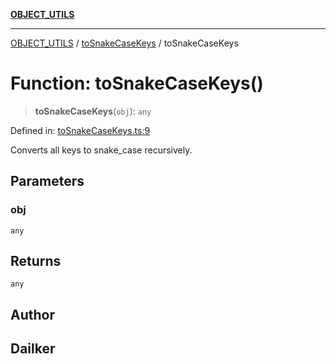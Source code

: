 [**OBJECT_UTILS**](../../README.md)

***

[OBJECT_UTILS](../../README.md) / [toSnakeCaseKeys](../README.md) / toSnakeCaseKeys

# Function: toSnakeCaseKeys()

> **toSnakeCaseKeys**(`obj`): `any`

Defined in: [toSnakeCaseKeys.ts:9](https://github.com/dailker/everyutil/blob/b267f20aec6acc544994839192032069b76d5a4b/src/object/toSnakeCaseKeys.ts#L9)

Converts all keys to snake_case recursively.

## Parameters

### obj

`any`

## Returns

`any`

## Author

## Dailker
